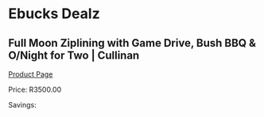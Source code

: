 
# Ebucks Dealz
## Full Moon Ziplining with Game Drive, Bush BBQ & O/Night for Two | Cullinan
[Product Page](https://www.ebucks.com/web/shop/productSelected.do?prodId=212779954&catId=322194367)

Price: R3500.00

Savings: 


	